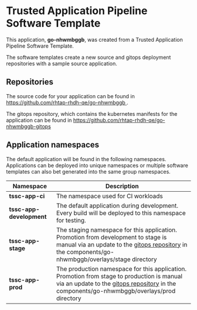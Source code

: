 # Trusted Application Pipeline Software Template

This application, **go-nhwmbggb**, was created from a Trusted Application Pipeline Software Template.

The software templates create a new source and gitops deployment repositories with a sample source application. 

## Repositories

The source code for your application can be found in [https://github.com/rhtap-rhdh-qe/go-nhwmbggb ](https://github.com/rhtap-rhdh-qe/go-nhwmbggb ).
 
The gitops repository, which contains the kubernetes manifests for the application can be found in 
[https://github.com/rhtap-rhdh-qe/go-nhwmbggb-gitops ](https://github.com/rhtap-rhdh-qe/go-nhwmbggb-gitops ) 

## Application namespaces 

The default application will be found in the following namespaces. Applications can be deployed into unique namespaces or multiple software templates can also bet generated into the same group namespaces.  

|  Namespace   |  Description   |  
| -------- | -------- |
| **tssc-app-ci** | The namespace used for CI workloads |
| **tssc-app-development** | The default application during development. Every build will be deployed to this namespace for testing. |
| **tssc-app-stage** | The staging namespace for this application. Promotion from development to stage is manual via an update to the [gitops repository](https://github.com/rhtap-rhdh-qe/go-nhwmbggb-gitops ) in the components/go-nhwmbggb/overlays/stage directory |
| **tssc-app-prod** | The production namespace for this application. Promotion from stage to production is manual via an update to the [gitops repository](https://github.com/rhtap-rhdh-qe/go-nhwmbggb-gitops ) in the components/go-nhwmbggb/overlays/prod directory |